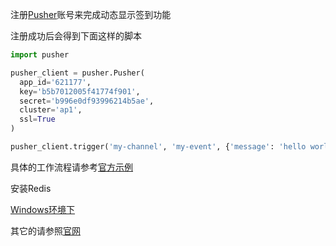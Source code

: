 注册[Pusher](https://pusher.com/tutorials/live-dashboard-python)账号来完成动态显示签到功能

注册成功后会得到下面这样的脚本

```python
import pusher

pusher_client = pusher.Pusher(
  app_id='621177',
  key='b5b7012005f41774f901',
  secret='b996e0df93996214b5ae',
  cluster='ap1',
  ssl=True
)

pusher_client.trigger('my-channel', 'my-event', {'message': 'hello world'})
```

具体的工作流程请参考[官方示例](https://pusher.com/tutorials/todo-app-flask/)

安装Redis

[Windows环境下](https://github.com/dmajkic/redis/downloads)

其它的请参照[官网](https://redis.io/download)

